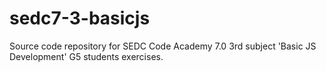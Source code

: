 # sedc7-3-basicjs
Source code repository for SEDC Code Academy 7.0 3rd subject 'Basic JS Development' G5 students exercises.
